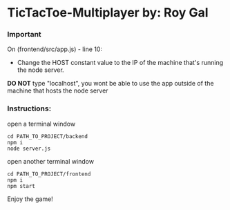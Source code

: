 # TicTacToe-Multiplayer by: Roy Gal

### Important

On (frontend/src/app.js) - line 10:

- Change the HOST constant value to the IP of the machine that's running the node server.

**DO NOT** type "localhost", you wont be able to use the app outside of the machine that hosts the node server

### Instructions:

open a terminal window

```
cd PATH_TO_PROJECT/backend
npm i
node server.js
```

open another terminal window

```
cd PATH_TO_PROJECT/frontend
npm i
npm start
```

Enjoy the game!
